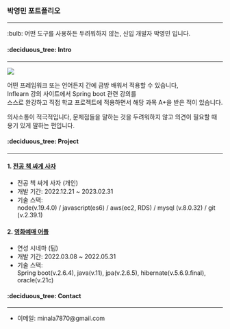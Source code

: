 <h3> 박영민 포트폴리오 </h3> 
<hr>
<p>
  :bulb: 어떤 도구를 사용하든 두려워하지 않는, 신입 개발자 박영민 입니다.
</p>
<h4>:deciduous_tree: Intro</h4>
<hr>
<img src="https://user-images.githubusercontent.com/73753121/217274979-da743400-f60e-4036-abcc-ab0ded0f6f2b.jpg">
<p>
어떤 프레임워크 또는 언어든지 간에 금방 배워서 적용할 수 있습니다,<br>
Inflearn 강의 사이트에서 Spring boot 관련 강의를<br>
스스로 완강하고 직접 학교 프로젝트에 적용하면서 해당 과목 A+을 받은 적이 있습니다.
  
의사소통이 적극적입니다, 문제점들을 말하는 것을 두려워하지 않고 의견이 필요할 때 용기 있게 말하는 편입니다.

  
</p>
<h4>:deciduous_tree: Project</h4>
<hr>
<h4>1. <a href="https://github.com/yeongmin7870/board">전공 책 싸게 사자</a></h4>
<ul>
  <p>
    <li>전공 책 싸게 사자 (개인)</li>
    <li>개발 기간: 2022.12.21 ~ 2023.02.31</li>
    <li>기술 스택:<br>
      node(v.19.4.0) / javascript(es6) /
      aws(ec2, RDS) /  mysql (v.8.0.32) / git (v.2.39.1)
  </p>
</ul>
<h4>2. <a href="https://github.com/yeongmin7870/ys_Cinema_Server">영화예매 어플</a></h4>
<ul>
  <p>
    <li>연성 시네마 (팀)</li>
    <li>개발 기간: 2022.03.08 ~ 2022.05.31</li>
    <li>기술 스택:<br>
    Spring boot(v.2.6.4), java(v.11), jpa(v.2.6.5), hibernate(v.5.6.9.final), oracle(v.21c) 
    </li>
  </p>
</ul>
<h4>:deciduous_tree: Contact</h4>
<hr>
<ul>
  <li>이메일: minala7870@gmail.com</li>
</ul>


